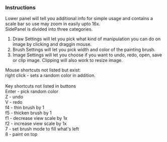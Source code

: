 ### Instructions
Lower panel will tell you additional info for simple usage and contains a scale bar so use may zoom in easily upto 16x.<br>
SidePanel is divided into three categories. <br>
1. Draw Settings will let you pick what kind of manipulation you can do on image by clicking and draggin mouse. <br>
2. Brush Settings will let you pick width and color of the painting brush.
3. Image Settings will let you choose if you want to undo, redo, open, save or clip image. Clipping will also work to resize image.<br>


Mouse shortcuts not listed but exist: <br>
right click - sets a random color in addition. <br><br>
Key shortcuts not listed in buttons <br>
Enter - pick random color <br>
Z - undo<br>
V - redo <br>
f4 - thin brush by 1 <br>
f5 - thicken brush by 1 <br>
f1 - decrease view scale by 1x <br>
f2 - increase view scale by 1x <br>
7 - set brush mode to fill what's left<br>
8 - paint on top<br>
